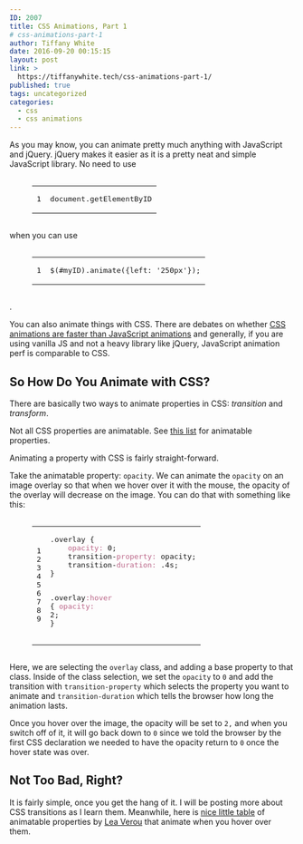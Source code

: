```yaml
---
ID: 2007
title: CSS Animations, Part 1
# css-animations-part-1
author: Tiffany White
date: 2016-09-20 00:15:15
layout: post
link: >
  https://tiffanywhite.tech/css-animations-part-1/
published: true
tags: uncategorized
categories:
  - css
  - css animations
---
```

<p>As you may know, you can animate pretty much anything with JavaScript and jQuery. jQuery makes it easier as it is a pretty neat and simple JavaScript library. No need to use</p>
<figure class="highlight"><pre><code class="language-ruby" data-lang="ruby"><table style="border-spacing: 0"><tbody><tr><td class="gutter gl" style="text-align: right"><pre class="lineno">1</pre></td><td class="code"><pre><span class="n">document</span><span class="p">.</span><span class="nf">getElementByID</span><span class="w">
</span></pre></td></tr></tbody></table></code></pre></figure>
<p>when you can use</p>
<figure class="highlight"><pre><code class="language-ruby" data-lang="ruby"><table style="border-spacing: 0"><tbody><tr><td class="gutter gl" style="text-align: right"><pre class="lineno">1</pre></td><td class="code"><pre><span class="err">$</span><span class="p">(</span><span class="c1">#myID).animate({left: '250px'});</span><span class="w">
</span></pre></td></tr></tbody></table></code></pre></figure>
<p>.</p>

<p>You can also animate things with CSS. There are debates on whether <a href="https://davidwalsh.name/css-js-animation">CSS animations are faster than JavaScript animations</a> and generally, if you are using vanilla JS and not a heavy library like jQuery, JavaScript animation perf is comparable to CSS.</p>

<h2 id="so-how-do-you-animate-with-css">So How Do You Animate with CSS?</h2>

<p>There are basically two ways to animate properties in CSS: <em>transition</em> and <em>transform</em>.</p>

<p>Not all CSS properties are animatable. See <a href="https://developer.mozilla.org/en-US/docs/Web/CSS/CSS_animated_properties">this list</a> for animatable properties.</p>

<p>Animating a property with CSS is fairly straight-forward.</p>

<p>Take the animatable property: <code class="highlighter-rouge">opacity</code>. We can animate the <code class="highlighter-rouge">opacity</code> on an image overlay so that when we hover over it with the mouse, the opacity of the overlay will decrease on the image. You can do that with something like this:</p>

<figure class="highlight"><pre><code class="language-ruby" data-lang="ruby"><table style="border-spacing: 0"><tbody><tr><td class="gutter gl" style="text-align: right"><pre class="lineno">1
2
3
4
5
6
7
8
9</pre></td><td class="code"><pre><span class="p">.</span><span class="nf">overlay</span> <span class="p">{</span>
	<span class="ss">opacity: </span><span class="mi">0</span><span class="p">;</span>
	<span class="n">transition</span><span class="o">-</span><span class="ss">property: </span><span class="n">opacity</span><span class="p">;</span>
	<span class="n">transition</span><span class="o">-</span><span class="ss">duration: </span><span class="o">.</span><span class="mi">4</span><span class="n">s</span><span class="p">;</span>
<span class="p">}</span>

<span class="p">.</span><span class="nf">overlay</span><span class="ss">:hover</span> <span class="p">{</span>
	<span class="ss">opacity: </span><span class="mi">2</span><span class="p">;</span>
<span class="p">}</span><span class="w">
</span></pre></td></tr></tbody></table></code></pre></figure>

<p>Here, we are selecting the <code class="highlighter-rouge">overlay</code> class, and adding a base property to that class. Inside of the class selection, we set the <code class="highlighter-rouge">opacity</code> to <code class="highlighter-rouge">0</code> and add the transition with <code class="highlighter-rouge">transition-property</code> which selects the property you want to animate and <code class="highlighter-rouge">transition-duration</code> which tells the browser how long the animation lasts.</p>

<p>Once you hover over the image, the opacity will be set to <code class="highlighter-rouge">2,</code> and when you switch off of it, it will go back down to <code class="highlighter-rouge">0</code> since we told the browser by the first CSS declaration we needed to have the opacity return to <code class="highlighter-rouge">0</code> once the hover state was over.</p>

<h2 id="not-too-bad-right">Not Too Bad, Right?</h2>

<p>It is fairly simple, once you get the hang of it. I will be posting more about CSS transitions as I learn them. Meanwhile, here is <a href="http://leaverou.github.io/animatable/">nice little table</a> of animatable properties by <a href="http://lea.verou.me/">Lea Verou</a> that animate when you hover over them.</p>